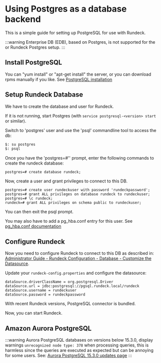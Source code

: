 # Using Postgres as a database backend

This is a simple guide for setting up PostgreSQL for use with Rundeck.

:::warning
Enterprise DB (EDB), based on Postgres, is not supported for the  or Rundeck Postgres setup.
:::

## Install PostgreSQL

You can "yum install" or "apt-get install" the server, or you can download rpms manually if you like. See [PostgreSQL installation](https://wiki.postgresql.org/wiki/Detailed_installation_guides)

## Setup Rundeck Database

We have to create the database and user for Rundeck.

If it is not running, start Postgres (with `service postgresql-<version> start` or similar).

Switch to 'postgres' user and use the 'psql' commandline tool to access the db:

```bash
$: su postgres
$: psql
```

Once you have the 'postgres=#'' prompt, enter the following commands to create the rundeck database:

```shell
postgres=# create database rundeck;
```

Now, create a user and grant privileges to connect to this DB.

```shell
postgres=# create user rundeckuser with password 'rundeckpassword';
postgres=# grant ALL privileges on database rundeck to rundeckuser;
postgres=# \c rundeck;
rundeck=# grant ALL privileges on schema public to rundeckuser;
```

You can then exit the psql prompt.

You may also have to add a pg_hba.conf entry for this user. See [pg_hba.conf documentation](https://www.postgresql.org/docs/9.5/static/auth-pg-hba-conf.html)

## Configure Rundeck

Now you need to configure Rundeck to connect to this DB as described in: [Administrator Guide - Rundeck Configuration - Database - Customize the Datasource](/administration/configuration/database/index.md#customize-the-datasource).

Update your `rundeck-config.properties` and configure the datasource:

```properties
dataSource.driverClassName = org.postgresql.Driver
dataSource.url = jdbc:postgresql://pgsql.rundeck.local/rundeck
dataSource.username = rundeckuser
dataSource.password = rundeckpassword
```

With recent Rundeck versions, PostgreSQL connector is bundled.

Now, you can start Rundeck.

## Amazon Aurora PostgreSQL
:::warning
Aurora PostgreSQL databases on versions below 15.3.0, display warnings `unrecognized node type: 378` when processing queries, this is harmless since the queries are executed as expected but can be annoying for some users.
See: [Aurora PostgreSQL 15.3.0 updates page](https://docs.aws.amazon.com/AmazonRDS/latest/AuroraPostgreSQLReleaseNotes/AuroraPostgreSQL.Updates.html#AuroraPostgreSQL.Updates.20180305.1530) 
:::
